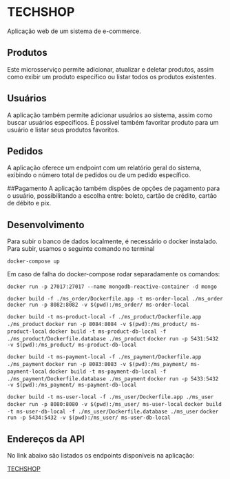 # TECHSHOP
Aplicação web de um sistema de e-commerce.

## Produtos
Este microsserviço permite adicionar, atualizar e deletar produtos, assim como exibir um produto específico ou listar todos os produtos existentes. 

## Usuários
A aplicação também permite adicionar usuários ao sistema, assim como buscar usuários específicos. É possível também favoritar produto para um usuário e listar seus produtos favoritos.

## Pedidos
A aplicação oferece um endpoint com um relatório geral do sistema, exibindo o número total de pedidos ou de um pedido específico.

##Pagamento
A aplicação também dispões de opções de pagamento para o usuário, possibilitando a escolha entre: boleto, cartão de crédito, cartão de débito e pix.

## Desenvolvimento
Para subir o banco de dados localmente, é necessário o docker instalado. Para subir, usamos o seguinte comando no terminal

`docker-compose up`

Em caso de falha do docker-compose rodar separadamente os comandos:

`docker run -p 27017:27017 --name mongodb-reactive-container -d mongo`

`docker build -f ./ms_order/Dockerfile.app -t ms-order-local ./ms_order`
`docker run -p 8082:8082 -v $(pwd):/ms_order/ ms-order-local`

`docker build -t ms-product-local -f ./ms_product/Dockerfile.app ./ms_product`
`docker run -p 8084:8084 -v $(pwd):/ms_product/ ms-product-local`
`docker build -t ms-product-db-local -f ./ms_product/Dockerfile.database ./ms_product`
`docker run -p 5431:5432 -v $(pwd):/ms_product/ ms-product-db-local`

`docker build -t ms-payment-local -f ./ms_payment/Dockerfile.app ./ms_payment`
`docker run -p 8083:8083 -v $(pwd):/ms_payment/ ms-payment-local`
`docker build -t ms-payment-db-local -f ./ms_payment/Dockerfile.database ./ms_payment`
`docker run -p 5433:5432 -v $(pwd):/ms_payment/ ms-payment-db-local`

`docker build -t ms-user-local -f ./ms_user/Dockerfile.app ./ms_user`
`docker run -p 8080:8080 -v $(pwd):/ms_user/ ms-user-local`
`docker build -t ms-user-db-local -f ./ms_user/Dockerfile.database ./ms_user`
`docker run -p 5434:5432 -v $(pwd):/ms_user/ ms-user-db-local`


## Endereços da API
No link abaixo são listados os endpoints disponíveis na aplicação:

[TECHSHOP](https://documenter.getpostman.com/view/15692045/2sA35BcQ2b)
